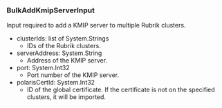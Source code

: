 ### BulkAddKmipServerInput
Input required to add a KMIP server to multiple Rubrik clusters.

- clusterIds: list of System.Strings
  - IDs of the Rubrik clusters.
- serverAddress: System.String
  - Address of the KMIP server.
- port: System.Int32
  - Port number of the KMIP server.
- polarisCertId: System.Int32
  - ID of the global certificate. If the certificate is not on the specified clusters, it will be imported.
